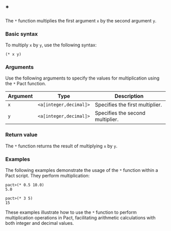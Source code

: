 ## *

The `*` function multiplies the first argument `x` by the second argument `y`.

### Basic syntax

To multiply `x` by `y`, use the following syntax:

`(* x y)`

### Arguments

Use the following arguments to specify the values for multiplication using the `*` Pact function.

| Argument | Type | Description |
| --- | --- | --- |
| `x` | `<a[integer,decimal]>` | Specifies the first multiplier. |
| `y` | `<a[integer,decimal]>` | Specifies the second multiplier. |

### Return value

The `*` function returns the result of multiplying `x` by `y`.

### Examples

The following examples demonstrate the usage of the `*` function within a Pact script. They perform multiplication:

```pact
pact>(* 0.5 10.0)
5.0
```

```pact
pact>(* 3 5)
15
```

These examples illustrate how to use the `*` function to perform multiplication operations in Pact, facilitating arithmetic calculations with both integer and decimal values.
